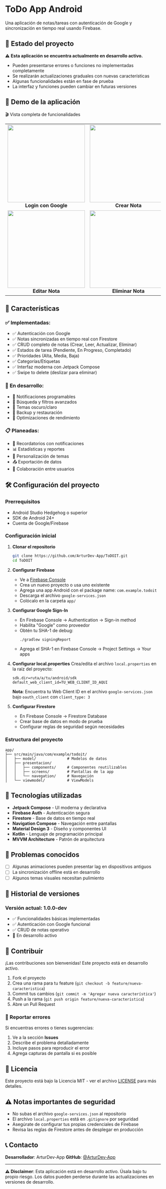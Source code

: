 # ToDo App Android

Una aplicación de notas/tareas con autenticación de Google y sincronización en tiempo real usando Firebase.

## 🚧 **Estado del proyecto**

⚠️ **Esta aplicación se encuentra actualmente en desarrollo activo.**

- Pueden presentarse errores o funciones no implementadas completamente
- Se realizarán actualizaciones graduales con nuevas características
- Algunas funcionalidades están en fase de prueba
- La interfaz y funciones pueden cambiar en futuras versiones

## 📱 **Demo de la aplicación**
🎬 Vista completa de funcionalidades
<table align="center">
<tr>
<td align="center">
  <img src="assets/screenlogin.gif" width="250"/><br/>
  <b>Login con Google</b>
</td>
<td align="center">
  <img src="assets/Crear_nota.gif" width="250"/><br/>
  <b>Crear Nota</b>
</td>
</tr>
<tr>
<td align="center">
  <img src="assets/actualizacion_de_nota.gif" width="250"/><br/>
  <b>Editar Nota</b>
</td>
<td align="center">
  <img src="assets/eliminar_nota.gif" width="250"/><br/>
  <b>Eliminar Nota</b>
</td>
</tr>
</table>

## 🚀 Características

### ✅ **Implementadas:**
- ✅ Autenticación con Google
- ✅ Notas sincronizadas en tiempo real con Firestore
- ✅ CRUD completo de notas (Crear, Leer, Actualizar, Eliminar)
- ✅ Estados de tarea (Pendiente, En Progreso, Completado)
- ✅ Prioridades (Alta, Media, Baja)
- ✅ Categorías/Etiquetas
- ✅ Interfaz moderna con Jetpack Compose
- ✅ Swipe to delete (deslizar para eliminar)

### 🚧 **En desarrollo:**
- 🔨 Notificaciones programables
- 🔨 Búsqueda y filtros avanzados
- 🔨 Temas oscuro/claro
- 🔨 Backup y restauración
- 🔨 Optimizaciones de rendimiento

### 📋 **Planeadas:**
- 📅 Recordatorios con notificaciones
- 📊 Estadísticas y reportes
- 🎨 Personalización de temas
- 📤 Exportación de datos
- 👥 Colaboración entre usuarios

## 🛠️ Configuración del proyecto

### Prerrequisitos
- Android Studio Hedgehog o superior
- SDK de Android 24+
- Cuenta de Google/Firebase

### Configuración inicial

1. **Clonar el repositorio**
   ```bash
   git clone https://github.com/ArturDev-App/ToDOIT.git
   cd ToDOIT
   ```

2. **Configurar Firebase**
   - Ve a [Firebase Console](https://console.firebase.google.com/)
   - Crea un nuevo proyecto o usa uno existente
   - Agrega una app Android con el package name: `com.example.todoit`
   - Descarga el archivo `google-services.json`
   - Colócalo en la carpeta `app/`

3. **Configurar Google Sign-In**
   - En Firebase Console → Authentication → Sign-in method
   - Habilita "Google" como proveedor
   - Obtén tu SHA-1 de debug:
     ```bash
     ./gradlew signingReport
     ```
   - Agrega el SHA-1 en Firebase Console → Project Settings → Your apps

4. **Configurar local.properties**
   Crea/edita el archivo `local.properties` en la raíz del proyecto:
   ```properties
   sdk.dir=ruta/a/tu/android/sdk
   default_web_client_id=TU_WEB_CLIENT_ID_AQUI
   ```
   
   **Nota**: Encuentra tu Web Client ID en el archivo `google-services.json` bajo `oauth_client` con `client_type: 3`

5. **Configurar Firestore**
   - En Firebase Console → Firestore Database
   - Crear base de datos en modo de prueba
   - Configurar reglas de seguridad según necesidades

### Estructura del proyecto

```
app/
├── src/main/java/com/example/todoit/
│   ├── model/              # Modelos de datos
│   ├── presentacion/
│   │   ├── components/     # Componentes reutilizables
│   │   ├── screens/        # Pantallas de la app
│   │   └── navegation/     # Navegación
│   └── viewmodel/          # ViewModels
```

## 🔧 Tecnologías utilizadas

- **Jetpack Compose** - UI moderna y declarativa
- **Firebase Auth** - Autenticación segura
- **Firestore** - Base de datos en tiempo real
- **Navigation Compose** - Navegación entre pantallas
- **Material Design 3** - Diseño y componentes UI
- **Kotlin** - Lenguaje de programación principal
- **MVVM Architecture** - Patrón de arquitectura

## 🐛 Problemas conocidos

- [ ] Algunas animaciones pueden presentar lag en dispositivos antiguos
- [ ] La sincronización offline está en desarrollo
- [ ] Algunos temas visuales necesitan pulimiento

## 🔄 Historial de versiones

### Versión actual: 1.0.0-dev
- ✅ Funcionalidades básicas implementadas
- ✅ Autenticación con Google funcional
- ✅ CRUD de notas operativo
- 🚧 En desarrollo activo

## 🤝 Contribuir

¡Las contribuciones son bienvenidas! Este proyecto está en desarrollo activo.

1. Fork el proyecto
2. Crea una rama para tu feature (`git checkout -b feature/nueva-caracteristica`)
3. Commit tus cambios (`git commit -m 'Agregar nueva característica'`)
4. Push a la rama (`git push origin feature/nueva-caracteristica`)
5. Abre un Pull Request

### 📝 Reportar errores
Si encuentras errores o tienes sugerencias:
1. Ve a la sección **Issues**
2. Describe el problema detalladamente
3. Incluye pasos para reproducir el error
4. Agrega capturas de pantalla si es posible

## 📄 Licencia

Este proyecto está bajo la Licencia MIT - ver el archivo [LICENSE](LICENSE) para más detalles.

## ⚠️ Notas importantes de seguridad

- No subas el archivo `google-services.json` al repositorio
- El archivo `local.properties` está en `.gitignore` por seguridad
- Asegúrate de configurar tus propias credenciales de Firebase
- Revisa las reglas de Firestore antes de desplegar en producción

## 📞 Contacto

**Desarrollador**: ArturDev-App
**GitHub**: [@ArturDev-App](https://github.com/ArturDev-App)

---

**⚠️ Disclaimer**: Esta aplicación está en desarrollo activo. Úsala bajo tu propio riesgo. Los datos pueden perderse durante las actualizaciones en versiones de desarrollo.
